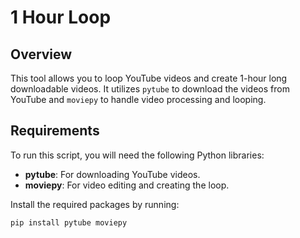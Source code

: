 # 1 Hour Loop

## Overview

This tool allows you to loop YouTube videos and create 1-hour long downloadable videos. It utilizes `pytube` to download the videos from YouTube and `moviepy` to handle video processing and looping.

## Requirements

To run this script, you will need the following Python libraries:
- **pytube**: For downloading YouTube videos.
- **moviepy**: For video editing and creating the loop.

Install the required packages by running:
```bash
pip install pytube moviepy
